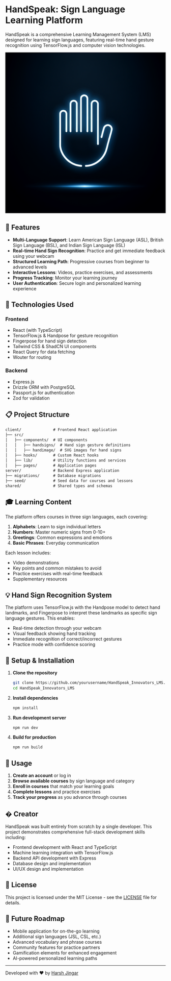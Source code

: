# HandSpeak: Sign Language Learning Platform

HandSpeak is a comprehensive Learning Management System (LMS) designed for learning sign languages, featuring real-time hand gesture recognition using TensorFlow.js and computer vision technologies.

![HandSpeak](generated-icon.png)

## 🌟 Features

- **Multi-Language Support**: Learn American Sign Language (ASL), British Sign Language (BSL), and Indian Sign Language (ISL)
- **Real-time Hand Sign Recognition**: Practice and get immediate feedback using your webcam
- **Structured Learning Path**: Progressive courses from beginner to advanced levels
- **Interactive Lessons**: Videos, practice exercises, and assessments
- **Progress Tracking**: Monitor your learning journey
- **User Authentication**: Secure login and personalized learning experience

## 🚀 Technologies Used

### Frontend
- React (with TypeScript)
- TensorFlow.js & Handpose for gesture recognition
- Fingerpose for hand sign detection
- Tailwind CSS & ShadCN UI components
- React Query for data fetching
- Wouter for routing

### Backend
- Express.js
- Drizzle ORM with PostgreSQL
- Passport.js for authentication
- Zod for validation

## 📋 Project Structure

```
client/              # Frontend React application
├── src/
│   ├── components/  # UI components
│   │   ├── handsigns/  # Hand sign gesture definitions
│   │   ├── handimage/  # SVG images for hand signs
│   ├── hooks/       # Custom React hooks
│   ├── lib/         # Utility functions and services
│   ├── pages/       # Application pages
server/              # Backend Express application
├── migrations/      # Database migrations
├── seed/            # Seed data for courses and lessons
shared/              # Shared types and schemas
```

## 🎓 Learning Content

The platform offers courses in three sign languages, each covering:

1. **Alphabets**: Learn to sign individual letters
2. **Numbers**: Master numeric signs from 0-10+
3. **Greetings**: Common expressions and emotions
4. **Basic Phrases**: Everyday communication

Each lesson includes:
- Video demonstrations
- Key points and common mistakes to avoid
- Practice exercises with real-time feedback
- Supplementary resources

## 💡 Hand Sign Recognition System

The platform uses TensorFlow.js with the Handpose model to detect hand landmarks, and Fingerpose to interpret these landmarks as specific sign language gestures. This enables:

- Real-time detection through your webcam
- Visual feedback showing hand tracking
- Immediate recognition of correct/incorrect gestures
- Practice mode with confidence scoring

## 🔧 Setup & Installation

1. **Clone the repository**
   ```bash
   git clone https://github.com/yourusername/HandSpeak_Innovators_LMS.git
   cd HandSpeak_Innovators_LMS
   ```

2. **Install dependencies**
   ```bash
   npm install
   ```

3. **Run development server**
   ```bash
   npm run dev
   ```

4. **Build for production**
   ```bash
   npm run build
   ```

## 📱 Usage

1. **Create an account** or log in
2. **Browse available courses** by sign language and category
3. **Enroll in courses** that match your learning goals
4. **Complete lessons** and practice exercises
5. **Track your progress** as you advance through courses

## � Creator

HandSpeak was built entirely from scratch by a single developer. This project demonstrates comprehensive full-stack development skills including:

- Frontend development with React and TypeScript
- Machine learning integration with TensorFlow.js
- Backend API development with Express
- Database design and implementation
- UI/UX design and implementation

## 📄 License

This project is licensed under the MIT License - see the [LICENSE](LICENSE) file for details.

## 🔮 Future Roadmap

- Mobile application for on-the-go learning
- Additional sign languages (JSL, CSL, etc.)
- Advanced vocabulary and phrase courses
- Community features for practice partners
- Gamification elements for enhanced engagement
- AI-powered personalized learning paths

---

Developed with ❤️ by <a href="https://github.com/Harsh-Jingar">Harsh Jingar</a>
